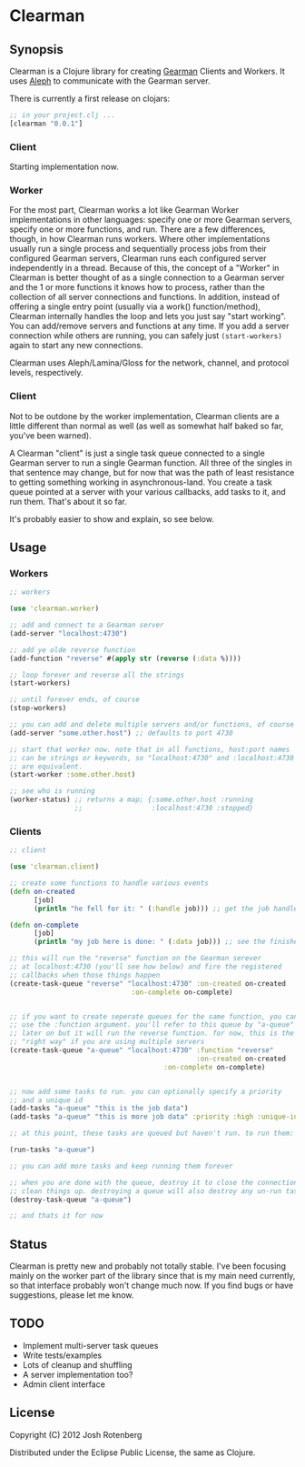 # Clearman

## Synopsis

Clearman is a Clojure library for creating
[Gearman](http://gearman.org) Clients and Workers. It uses
[Aleph](http://github.com/ztellman/aleph) to communicate with the
Gearman server.

There is currently a first release on clojars:
```clojure
;; in your project.clj ...
[clearman "0.0.1"]
```

### Client

Starting implementation now.

### Worker

For the most part, Clearman works a lot like Gearman Worker
implementations in other languages: specify one or more Gearman
servers, specify one or more functions, and run. There are a few
differences, though, in how Clearman runs workers. Where other
implementations usually run a single process and sequentially process
jobs from their configured Gearman servers, Clearman runs each
configured server independently in a thread. Because of this, the
concept of a "Worker" in Clearman is better thought of as a single
connection to a Gearman server and the 1 or more functions it knows
how to process, rather than the collection of all server connections
and functions. In addition, instead of offering a single entry point
(usually via a work() function/method), Clearman internally handles
the loop and lets you just say "start working". You can add/remove
servers and functions at any time. If you add a server connection
while others are running, you can safely just `(start-workers)` again
to start any new connections.

Clearman uses Aleph/Lamina/Gloss for the network, channel, and
protocol levels, respectively.

### Client

Not to be outdone by the worker implementation, Clearman clients are a
little different than normal as well (as well as somewhat half baked
so far, you've been warned).

A Clearman "client" is just a single task queue connected to a single
Gearman server to run a single Gearman function. All three of the
singles in that sentence may change, but for now that was the path of
least resistance to getting something working in
asynchronous-land. You create a task queue pointed at a server with
your various callbacks, add tasks to it, and run them. That's about it so far.

It's probably easier to show and explain, so see below.

## Usage

### Workers

```clojure
;; workers 

(use 'clearman.worker)

;; add and connect to a Gearman server
(add-server "localhost:4730") 

;; add ye olde reverse function
(add-function "reverse" #(apply str (reverse (:data %))))

;; loop forever and reverse all the strings
(start-workers)

;; until forever ends, of course
(stop-workers)

;; you can add and delete multiple servers and/or functions, of course
(add-server "some.other.host") ;; defaults to port 4730

;; start that worker now. note that in all functions, host:port names
;; can be strings or keywords, so "localhost:4730" and :localhost:4730
;; are equivalent.
(start-worker :some.other.host)

;; see who is running
(worker-status) ;; returns a map; {:some.other.host :running
                ;;                 :localhost:4730 :stopped}
```

### Clients

```clojure
;; client

(use 'clearman.client)

;; create some functions to handle various events
(defn on-created
      [job]
      (println "he fell for it: " (:handle job))) ;; get the job handle

(defn on-complete
      [job]	
      (println "my job here is done: " (:data job))) ;; see the finished data

;; this will run the "reverse" function on the Gearman serever
;; at localhost:4730 (you'll see how below) and fire the registered
;; callbacks when those things happen
(create-task-queue "reverse" "localhost:4730" :on-created on-created
		   	     		      :on-complete on-complete)


;; if you want to create seperate queues for the same function, you can 
;; use the :function argument. you'll refer to this queue by "a-queue"
;; later on but it will run the reverse function. for now, this is the 
;; "right way" if you are using multiple servers
(create-task-queue "a-queue" "localhost:4730" :function "reverse"
                                              :on-created on-created
		                              :on-complete on-complete)


;; now add some tasks to run. you can optionally specify a priority
;; and a unique id
(add-tasks "a-queue" "this is the job data")
(add-tasks "a-queue" "this is more job data" :priority :high :unique-id "123")

;; at this point, these tasks are queued but haven't run. to run them:

(run-tasks "a-queue")

;; you can add more tasks and keep running them forever

;; when you are done with the queue, destroy it to close the connection and
;; clean things up. destroying a queue will also destroy any un-run tasks.
(destroy-task-queue "a-queue")

;; and thats it for now
```

## Status

Clearman is pretty new and probably not totally stable. I've been
focusing mainly on the worker part of the library since that is my
main need currently, so that interface probably won't change much
now. If you find bugs or have suggestions, please let me know.

## TODO

 * Implement multi-server task queues
 * Write tests/examples
 * Lots of cleanup and shuffling
 * A server implementation too?
 * Admin client interface

## License

Copyright (C) 2012 Josh Rotenberg

Distributed under the Eclipse Public License, the same as Clojure.
